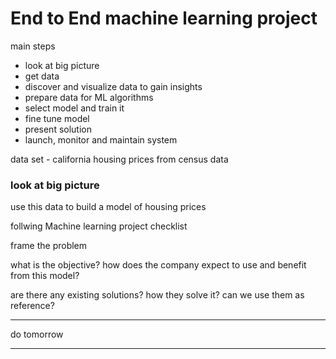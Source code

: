# End to End machine learning project

main steps
- look at big picture
- get data
- discover and visualize data to gain insights
- prepare data for ML algorithms
- select model and train it
- fine tune model
- present solution
- launch, monitor and maintain system

data set - california housing prices from census data

### look at big picture

use this data to build a model of housing prices


follwing Machine learning project checklist

frame the problem

what is the objective? how does the company expect to use and benefit from this model?

are there any existing solutions? how they solve it? can we use them as reference?

-----------------------------------------------------------------------

do tomorrow

-----------------------------------------------------------------------

